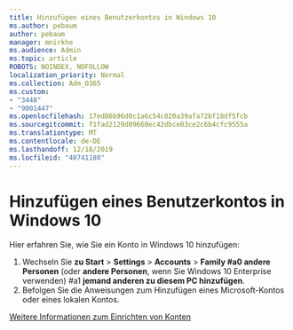 ```yaml
---
title: Hinzufügen eines Benutzerkontos in Windows 10
ms.author: pebaum
author: pebaum
manager: mnirkhe
ms.audience: Admin
ms.topic: article
ROBOTS: NOINDEX, NOFOLLOW
localization_priority: Normal
ms.collection: Adm_O365
ms.custom:
- "3448"
- "9001447"
ms.openlocfilehash: 17ed86b96d0c1a6c54c020a39afa72bf18df5fcb
ms.sourcegitcommit: f1fad2129d09660ec42dbce03ce2c6b4cfc9555a
ms.translationtype: MT
ms.contentlocale: de-DE
ms.lasthandoff: 12/18/2019
ms.locfileid: "40741180"
---
```

# <a name="add-a-user-account-in-windows-10"></a>Hinzufügen eines Benutzerkontos in Windows 10

Hier erfahren Sie, wie Sie ein Konto in Windows 10 hinzufügen:

1. Wechseln Sie **zu Start** > **Settings** > **Accounts** > **Family #a0 andere Personen** (oder **andere Personen**, wenn Sie Windows 10 Enterprise verwenden) #a1 **jemand anderen zu diesem PC hinzufügen**.
2. Befolgen Sie die Anweisungen zum Hinzufügen eines Microsoft-Kontos oder eines lokalen Kontos.

[Weitere Informationen zum Einrichten von Konten](https://support.microsoft.com/help/17197/)
